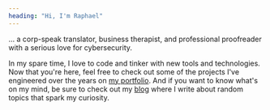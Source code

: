 ```yaml
---
heading: "Hi, I'm Raphael"
---
```


… a corp-speak translator, business therapist, and professional proofreader with a serious love for cybersecurity.

In my spare time, I love to code and tinker with new tools and technologies.
Now that you're here, feel free to check out some of the projects I've engineered over the years on [my portfolio](https://www.eiken.dev/).
And if you want to know what's on my mind, be sure to check out my [blog](https://www.eiken.dev/blog) where I write about random topics that spark my curiosity.
